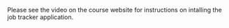 Please see the video on the course website for instructions on intalling the job tracker application.